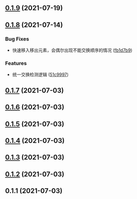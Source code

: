 ## [0.1.9](https://github.com/limaofeng/asany-sortable/compare/v0.1.8...v0.1.9) (2021-07-19)



## [0.1.8](https://github.com/limaofeng/asany-sortable/compare/v0.1.7...v0.1.8) (2021-07-14)


### Bug Fixes

* 快速移入移出元素，会偶尔出现不能交换顺序的情况 ([fb1d7b9](https://github.com/limaofeng/asany-sortable/commit/fb1d7b96d5afaec436b5158e3510a0083b66f13e))


### Features

* 统一交换检测逻辑 ([51c9997](https://github.com/limaofeng/asany-sortable/commit/51c999705aeb2e34ec9e2979e12e0557d53ca2d3))



## [0.1.7](https://github.com/limaofeng/asany-sortable/compare/v0.1.6...v0.1.7) (2021-07-03)



## [0.1.6](https://github.com/limaofeng/asany-sortable/compare/v0.1.5...v0.1.6) (2021-07-03)



## [0.1.5](https://github.com/limaofeng/asany-sortable/compare/v0.1.4...v0.1.5) (2021-07-03)



## [0.1.4](https://github.com/limaofeng/asany-sortable/compare/v0.1.3...v0.1.4) (2021-07-03)



## [0.1.3](https://github.com/limaofeng/asany-sortable/compare/v0.1.2...v0.1.3) (2021-07-03)



## [0.1.2](https://github.com/limaofeng/asany-sortable/compare/v0.1.1...v0.1.2) (2021-07-03)



## 0.1.1 (2021-07-03)



